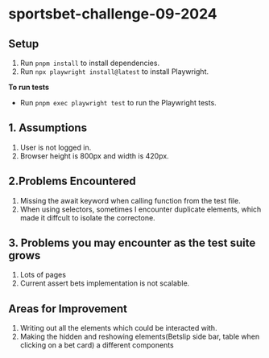 # sportsbet-challenge-09-2024
## Setup

1. Run `pnpm install` to install dependencies.
2. Run `npx playwright install@latest` to install Playwright.

**To run tests**
- Run `pnpm exec playwright test` to run the Playwright tests.

## 1. Assumptions

1. User is not logged in.
2. Browser height is 800px and width is 420px.

## 2.Problems Encountered
1. Missing the await keyword when calling function from the test file.
2. When using selectors, sometimes I encounter duplicate elements, which made it diffcult to isolate the correctone.


## 3. Problems you may encounter as the test suite grows
1. Lots of pages
2. Current assert bets implementation is not scalable.

## Areas for Improvement
1. Writing out all the elements which could be interacted with.
2. Making the hidden and reshowing elements(Betslip side bar, table when clicking on a bet card) a different components